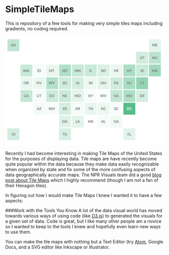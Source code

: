 # SimpleTileMaps
This is repository of a few tools for making very simple tiles maps including gradients, no coding required.

![Tile Map Example](TileMapSource_test_2.png)

Recently I had become interesting in making Tile Maps of the United States for the purposes of displaying data. Tile maps are have recently become quite popular within the data because they make data easily recognizable when organized by state and fix some of the more confusing aspects of data geographically accurate maps. The NPR Visuals team did a good [blog post about Tile Maps](http://blog.apps.npr.org/2015/05/11/hex-tile-maps.html) which I highly recommend (though I am not a fan of their Hexagon tiles).

In figuring out how I would make Tile Maps I knew I wanted it to have a few aspects:

###Work with the Tools You Know
A lot of the data visual world has moved towards various ways of using code (like [D3.js](http://d3js.org/)) to generated the visuals for a given set of data. Code is great, but I like many other people am a novice so I wanted to keep to the tools I knew and hopefully even learn new ways to use them.

You can make the tile maps with nothing but a Text Editor (try [Atom](https://atom.io/), Google Docs, and a SVG editor like Inkscape or Illustrator.
